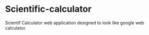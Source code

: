 # Scientific-calculator
Scientif Calculator web application designed to look like google web calculator.
